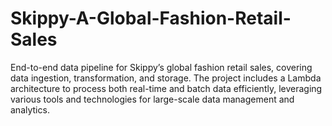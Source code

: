 # Skippy-A-Global-Fashion-Retail-Sales
End-to-end data pipeline for Skippy’s global fashion retail sales, covering data ingestion, transformation, and storage. The project includes a Lambda architecture to process both real-time and batch data efficiently, leveraging various tools and technologies for large-scale data management and analytics.
